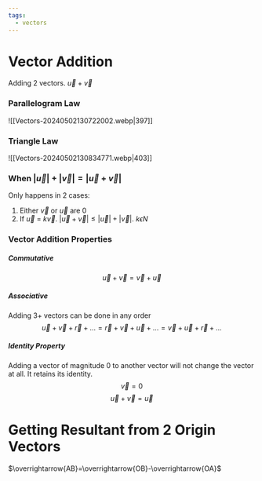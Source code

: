 ```yaml
---
tags:
  - vectors
---
```

# Vector Addition
Adding 2 vectors. $\vec{u} + \vec{v}$
### Parallelogram Law
![[Vectors-20240502130722002.webp|397]]
### Triangle Law
![[Vectors-20240502130834771.webp|403]]
### When $|\vec{u}| + |\vec{v}| = |\vec{u}+\vec{v} |$
Only happens in 2 cases:
1. Either $\vec{v}$ or $\vec{u}$ are 0
2. If $\vec{u}$ = $k \vec{v}$. $| \vec{u}+\vec{v}| \leq |\vec{u}| + |\vec{v}|$. $k \epsilon N$
### Vector Addition Properties
##### Commutative
$$\vec{u}+\vec{v} = \vec{v}+\vec{u}$$
##### Associative
Adding 3+ vectors can be done in any order
$$\vec{u}+\vec{v}+\vec{r}+\dots=\vec{r}+\vec{v}+\vec{u}+\dots=\vec{v}+\vec{u}+\vec{r}+\dots$$
##### Identity Property
Adding a vector of magnitude 0 to another vector will not change the vector at all. It retains its identity.
$$\vec{v} = 0$$
$$\vec{u}+\vec{v} = \vec{u}$$
# Getting Resultant from 2 Origin Vectors
$\overrightarrow{AB}=\overrightarrow{OB}-\overrightarrow{OA}$
